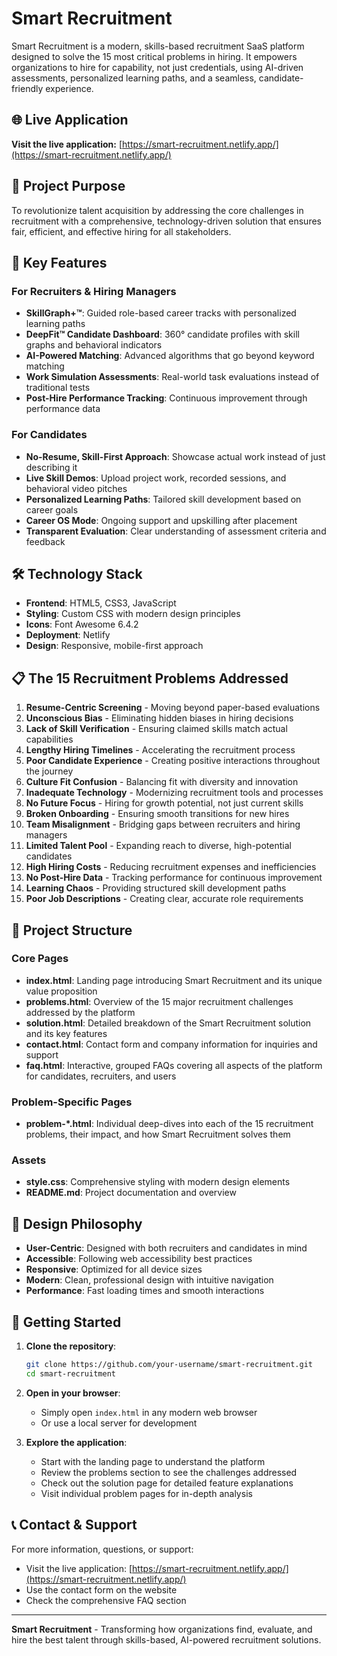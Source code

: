 # Smart Recruitment

Smart Recruitment is a modern, skills-based recruitment SaaS platform designed to solve the 15 most critical problems in hiring. It empowers organizations to hire for capability, not just credentials, using AI-driven assessments, personalized learning paths, and a seamless, candidate-friendly experience.

## 🌐 Live Application
**Visit the live application:** [https://smart-recruitment.netlify.app/](https://smart-recruitment.netlify.app/)

## 🎯 Project Purpose
To revolutionize talent acquisition by addressing the core challenges in recruitment with a comprehensive, technology-driven solution that ensures fair, efficient, and effective hiring for all stakeholders.

## 🚀 Key Features

### For Recruiters & Hiring Managers
- **SkillGraph+™**: Guided role-based career tracks with personalized learning paths
- **DeepFit™ Candidate Dashboard**: 360° candidate profiles with skill graphs and behavioral indicators
- **AI-Powered Matching**: Advanced algorithms that go beyond keyword matching
- **Work Simulation Assessments**: Real-world task evaluations instead of traditional tests
- **Post-Hire Performance Tracking**: Continuous improvement through performance data

### For Candidates
- **No-Resume, Skill-First Approach**: Showcase actual work instead of just describing it
- **Live Skill Demos**: Upload project work, recorded sessions, and behavioral video pitches
- **Personalized Learning Paths**: Tailored skill development based on career goals
- **Career OS Mode**: Ongoing support and upskilling after placement
- **Transparent Evaluation**: Clear understanding of assessment criteria and feedback

## 🛠️ Technology Stack
- **Frontend**: HTML5, CSS3, JavaScript
- **Styling**: Custom CSS with modern design principles
- **Icons**: Font Awesome 6.4.2
- **Deployment**: Netlify
- **Design**: Responsive, mobile-first approach

## 📋 The 15 Recruitment Problems Addressed

1. **Resume-Centric Screening** - Moving beyond paper-based evaluations
2. **Unconscious Bias** - Eliminating hidden biases in hiring decisions
3. **Lack of Skill Verification** - Ensuring claimed skills match actual capabilities
4. **Lengthy Hiring Timelines** - Accelerating the recruitment process
5. **Poor Candidate Experience** - Creating positive interactions throughout the journey
6. **Culture Fit Confusion** - Balancing fit with diversity and innovation
7. **Inadequate Technology** - Modernizing recruitment tools and processes
8. **No Future Focus** - Hiring for growth potential, not just current skills
9. **Broken Onboarding** - Ensuring smooth transitions for new hires
10. **Team Misalignment** - Bridging gaps between recruiters and hiring managers
11. **Limited Talent Pool** - Expanding reach to diverse, high-potential candidates
12. **High Hiring Costs** - Reducing recruitment expenses and inefficiencies
13. **No Post-Hire Data** - Tracking performance for continuous improvement
14. **Learning Chaos** - Providing structured skill development paths
15. **Poor Job Descriptions** - Creating clear, accurate role requirements

## 📁 Project Structure

### Core Pages
- **index.html**: Landing page introducing Smart Recruitment and its unique value proposition
- **problems.html**: Overview of the 15 major recruitment challenges addressed by the platform
- **solution.html**: Detailed breakdown of the Smart Recruitment solution and its key features
- **contact.html**: Contact form and company information for inquiries and support
- **faq.html**: Interactive, grouped FAQs covering all aspects of the platform for candidates, recruiters, and users

### Problem-Specific Pages
- **problem-*.html**: Individual deep-dives into each of the 15 recruitment problems, their impact, and how Smart Recruitment solves them

### Assets
- **style.css**: Comprehensive styling with modern design elements
- **README.md**: Project documentation and overview

## 🎨 Design Philosophy
- **User-Centric**: Designed with both recruiters and candidates in mind
- **Accessible**: Following web accessibility best practices
- **Responsive**: Optimized for all device sizes
- **Modern**: Clean, professional design with intuitive navigation
- **Performance**: Fast loading times and smooth interactions

## 🔧 Getting Started

1. **Clone the repository**:
   ```bash
   git clone https://github.com/your-username/smart-recruitment.git
   cd smart-recruitment
   ```

2. **Open in your browser**:
   - Simply open `index.html` in any modern web browser
   - Or use a local server for development

3. **Explore the application**:
   - Start with the landing page to understand the platform
   - Review the problems section to see the challenges addressed
   - Check out the solution page for detailed feature explanations
   - Visit individual problem pages for in-depth analysis

## 📞 Contact & Support
For more information, questions, or support:
- Visit the live application: [https://smart-recruitment.netlify.app/](https://smart-recruitment.netlify.app/)
- Use the contact form on the website
- Check the comprehensive FAQ section

---

**Smart Recruitment** - Transforming how organizations find, evaluate, and hire the best talent through skills-based, AI-powered recruitment solutions.